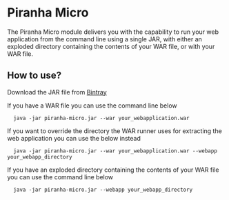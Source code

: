 
# Piranha Micro

The Piranha Micro module delivers you with the capability to run
your web application from the command line using a single JAR, with either an
exploded directory containing the contents of your WAR file, or with your WAR
file.

## How to use?

Download the JAR file from [Bintray](https://dl.bintray.com/piranhacloud/maven/cloud/piranha/piranha-micro/)

If you have a WAR file you can use the command line below

```shell
  java -jar piranha-micro.jar --war your_webapplication.war
```

If you want to override the directory the WAR runner uses for extracting the web
application you can use the below instead

```shell
  java -jar piranha-micro.jar --war your_webapplication.war --webapp your_webapp_directory
```

If you have an exploded directory containing the contents of your WAR file you
can use the command line below

```shell
  java -jar piranha-micro.jar --webapp your_webapp_directory
```
